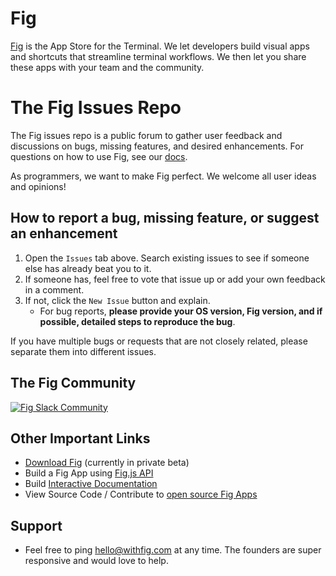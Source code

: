 # Fig

[Fig](http://withfig.com) is the App Store for the Terminal. We let developers build visual apps and shortcuts that streamline terminal workflows. We then let you share these apps with your team and the community.


# The Fig Issues Repo

The Fig issues repo is a public forum to gather user feedback and discussions on bugs, missing features, and desired enhancements. For questions on how to use Fig, see our [docs](https://docs.withfig.com).
 
As programmers, we want to make Fig perfect. We welcome all user ideas and opinions!



## How to report a bug, missing feature, or suggest an enhancement

1. Open the `Issues` tab above. Search existing issues to see if someone else has already beat you to it. 
2. If someone has, feel free to vote that issue up or add your own feedback in a comment.
3. If not, click the `New Issue` button and explain. 
   -  For bug reports, **please provide your OS version, Fig version, and if possible, detailed steps to reproduce the bug**.

If you have multiple bugs or requests that are not closely related, please separate them into different issues.

## The Fig Community
[![Fig Slack Community](https://github.com/jesseduffield/lazydocker/raw/master/docs/resources/slack_rgb.png)](https://figcommunity.slack.com/join/shared_invite/zt-fupa9n8g-sfHm8MyBn1DBaCj8SoIxSA#/)



## Other Important Links
* [Download Fig](https://withfig.com) (currently in private beta)
* Build a Fig App using [Fig.js API](https://docs.withfig.com/apps)
* Build [Interactive Documentation](https://docs.withfig.com/interactive-runbooks-1)
* View Source Code / Contribute to [open source Fig Apps](https://github.com/c)


## Support
* Feel free to ping [hello@withfig.com](mailto:hello@withfig.com) at any time. The founders are super responsive and would love to help.

